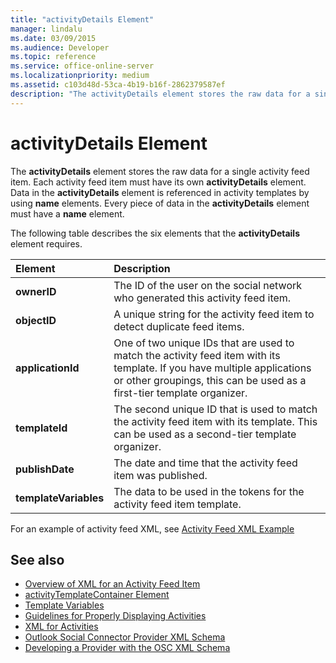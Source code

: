 ```yaml
---
title: "activityDetails Element"
manager: lindalu
ms.date: 03/09/2015
ms.audience: Developer
ms.topic: reference
ms.service: office-online-server
ms.localizationpriority: medium
ms.assetid: c103d48d-53ca-4b19-b16f-2862379587ef
description: "The activityDetails element stores the raw data for a single activity feed item. Each activity feed item must have its own activityDetails element. Data in the activityDetails element is referenced in activity templates by using name elements."
---
```


# activityDetails Element

The **activityDetails** element stores the raw data for a single activity feed item. Each activity feed item must have its own **activityDetails** element. Data in the **activityDetails** element is referenced in activity templates by using **name** elements. Every piece of data in the **activityDetails** element must have a **name** element. 
  
The following table describes the six elements that the **activityDetails** element requires. 
  
|**Element**|**Description**|
|:-----|:-----|
|**ownerID** <br/> |The ID of the user on the social network who generated this activity feed item. |
|**objectID** <br/> |A unique string for the activity feed item to detect duplicate feed items. |
|**applicationId** <br/> |One of two unique IDs that are used to match the activity feed item with its template. If you have multiple applications or other groupings, this can be used as a first-tier template organizer. |
|**templateId** <br/> |The second unique ID that is used to match the activity feed item with its template. This can be used as a second-tier template organizer. |
|**publishDate** <br/> |The date and time that the activity feed item was published. |
|**templateVariables** <br/> |The data to be used in the tokens for the activity feed item template. |
   
For an example of activity feed XML, see [Activity Feed XML Example](activity-feed-xml-example.md)
  
## See also

- [Overview of XML for an Activity Feed Item](overview-of-xml-for-an-activity-feed-item.md)  
- [activityTemplateContainer Element](activitytemplatecontainer-element.md)  
- [Template Variables](template-variables.md) 
- [Guidelines for Properly Displaying Activities](guidelines-for-properly-displaying-activities.md)  
- [XML for Activities](xml-for-activities.md)  
- [Outlook Social Connector Provider XML Schema](outlook-social-connector-provider-xml-schema.md)
- [Developing a Provider with the OSC XML Schema](developing-a-provider-with-the-osc-xml-schema.md)

